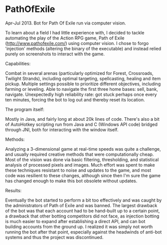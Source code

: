 PathOfExile
===========

Apr-Jul 2013. Bot for Path Of Exile run via computer vision.

To learn about a field I had little experience with, I decided to tackle automating the play of the Action RPG game, Path of Exile (http://www.pathofexile.com/) using computer vision. I chose to forgo 'injection' methods (altering the binary of the executable) and instead relied purely on screenshots to interact with the game.


Capabilities:

Combat in several arenas (particularly optimized for Forest, Crossroads, Twilight Strands), including optimal targeting, spellcasting, healing and item pickup. Multiple settings possible to prioritize different objectives, including farming or leveling.
Able to navigate the first three home bases: sell, bank, navigate.
Unexpectedly high reliability rate: got stuck perhaps once every ten minutes, forcing the bot to log out and thereby reset its location.


The program itself:

Mostly in Java, and fairly long at about 20k lines of code. There's also a bit of AutoHotkey scripting run from Java and C (Windows API code) bridged through JNI, both for interacting with the window itself.


Methods:

Analyzing a 3-dimensional game at real-time speeds was quite a challenge, and usually required creative methods that were computationally cheap. Most of the vision was done via basic filtering, thresholding, and statistical analysis of processed pixels and images. Much effort was spent to make these techniques resistant to noise and updates to the game, and most code was resilient to these changes, although since then I'm sure the game has changed enough to make this bot obsolete without updates.


Results:

Eventually the bot started to perform a bit too effectively and was caught by the administrators of Path of Exile and was banned. The largest drawback of the bot was that each account had to be hand-built up to a certain point, a drawback that other botting competitors did not face, as injection botting is much easier to expand after establishing a direct API, and can bot building accounts from the ground up. I realized it was simply not worth running the bot after that point, especially against the headwinds of anti-bot systems and thus the project was discontinued.
